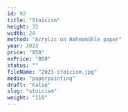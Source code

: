 ```yaml
---
id: 92
title: "Stoicism"
height: 32
width: 24
method: "Acrylic on Hahnemühle paper"
year: 2023
price: "850"
exPrice: "850"
status: ""
fileName: "2023-stoicism.jpg"
medie: "paperpainting"
draft: "False"
slug: "stoicism"
weight: "110"
---
```


